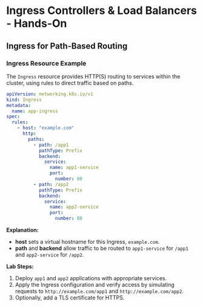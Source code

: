 # Ingress Controllers & Load Balancers - Hands-On

## Ingress for Path-Based Routing

### Ingress Resource Example
The `Ingress` resource provides HTTP(S) routing to services within the cluster, using rules to direct traffic based on paths.

```yaml
apiVersion: networking.k8s.io/v1
kind: Ingress
metadata:
  name: app-ingress
spec:
  rules:
    - host: "example.com"
      http:
        paths:
          - path: /app1
            pathType: Prefix
            backend:
              service:
                name: app1-service
                port:
                  number: 80
          - path: /app2
            pathType: Prefix
            backend:
              service:
                name: app2-service
                port:
                  number: 80
```

**Explanation:**
- **host** sets a virtual hostname for this Ingress, `example.com`.
- **path** and **backend** allow traffic to be routed to `app1-service` for `/app1` and `app2-service` for `/app2`.

**Lab Steps:**
1. Deploy `app1` and `app2` applications with appropriate services.
2. Apply the Ingress configuration and verify access by simulating requests to `http://example.com/app1` and `http://example.com/app2`.
3. Optionally, add a TLS certificate for HTTPS.


